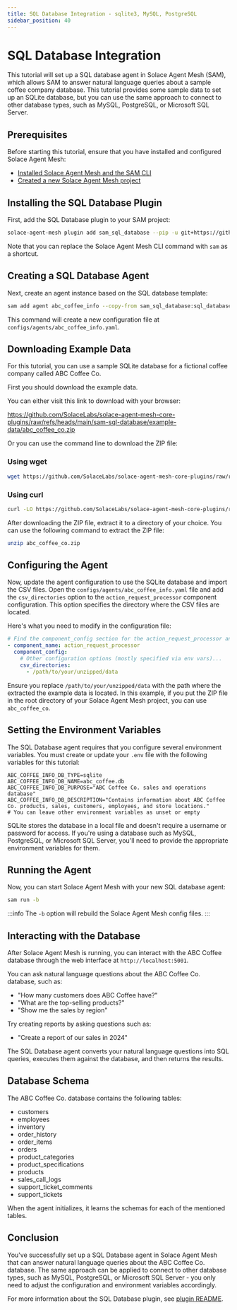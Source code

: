 ```yaml
---
title: SQL Database Integration - sqlite3, MySQL, PostgreSQL
sidebar_position: 40
---
```


# SQL Database Integration

This tutorial will set up a SQL database agent in Solace Agent Mesh (SAM), which allows SAM to answer natural language queries about a sample coffee company database. This tutorial provides some sample data to set up an SQLite database, but you can use the same approach to connect to other database types, such as MySQL, PostgreSQL, or Microsoft SQL Server.

## Prerequisites

Before starting this tutorial, ensure that you have installed and configured Solace Agent Mesh:

- [Installed Solace Agent Mesh and the SAM CLI](../getting-started/installation.md)
- [Created a new Solace Agent Mesh project](../getting-started/quick-start.md)

## Installing the SQL Database Plugin

First, add the SQL Database plugin to your SAM project:

```sh
solace-agent-mesh plugin add sam_sql_database --pip -u git+https://github.com/SolaceLabs/solace-agent-mesh-core-plugins#subdirectory=sam-sql-database
```

Note that you can replace the Solace Agent Mesh CLI command with `sam` as a shortcut.

## Creating a SQL Database Agent

Next, create an agent instance based on the SQL database template:

```sh
sam add agent abc_coffee_info --copy-from sam_sql_database:sql_database
```

This command will create a new configuration file at `configs/agents/abc_coffee_info.yaml`.

## Downloading Example Data

For this tutorial, you can use a sample SQLite database for a fictional coffee company called ABC Coffee Co. 

First you should download the example data. 

You can either visit this link to download with your browser:

  https://github.com/SolaceLabs/solace-agent-mesh-core-plugins/raw/refs/heads/main/sam-sql-database/example-data/abc_coffee_co.zip

Or you can use the command line to download the ZIP file:

### Using wget
```sh
wget https://github.com/SolaceLabs/solace-agent-mesh-core-plugins/raw/refs/heads/main/sam-sql-database/example-data/abc_coffee_co.zip
```

### Using curl
```sh
curl -LO https://github.com/SolaceLabs/solace-agent-mesh-core-plugins/raw/refs/heads/main/sam-sql-database/example-data/abc_coffee_co.zip
```

After downloading the ZIP file, extract it to a directory of your choice. You can use the following command to extract the ZIP file:

```sh
unzip abc_coffee_co.zip
```

## Configuring the Agent

Now, update the agent configuration to use the SQLite database and import the CSV files.
Open the `configs/agents/abc_coffee_info.yaml` file and add the `csv_directories` option to the `action_request_processor` component configuration. This option specifies the directory where the CSV files are located.

Here's what you need to modify in the configuration file:

```yaml
# Find the component_config section for the action_request_processor and update these values:
- component_name: action_request_processor
  component_config:
    # Other configuration options (mostly specified via env vars)...
    csv_directories:
      - /path/to/your/unzipped/data
```

Ensure you replace `/path/to/your/unzipped/data` with the path where the extracted the example data is located. In this example, if you put the ZIP file in the root directory of your Solace Agent Mesh project, you can use `abc_coffee_co`.

## Setting the Environment Variables

The SQL Database agent requires that you configure several environment variables. You must create or update your `.env` file with the following variables for this tutorial:

```
ABC_COFFEE_INFO_DB_TYPE=sqlite
ABC_COFFEE_INFO_DB_NAME=abc_coffee.db
ABC_COFFEE_INFO_DB_PURPOSE="ABC Coffee Co. sales and operations database"
ABC_COFFEE_INFO_DB_DESCRIPTION="Contains information about ABC Coffee Co. products, sales, customers, employees, and store locations."
# You can leave other environment variables as unset or empty
```

SQLite stores the database in a local file and doesn't require a username or password for access. If you're using a database such as MySQL, PostgreSQL, or Microsoft SQL Server, you'll need to provide the appropriate environment variables for them.

## Running the Agent

Now, you can start Solace Agent Mesh with your new SQL database agent:

```sh
sam run -b
```
:::info
The `-b` option will rebuild the Solace Agent Mesh config files.
:::

## Interacting with the Database

After Solace Agent Mesh is running, you can interact with the ABC Coffee database through the web interface at `http://localhost:5001`.

You can ask natural language questions about the ABC Coffee Co. database, such as:

- "How many customers does ABC Coffee have?"
- "What are the top-selling products?"
- "Show me the sales by region"

Try creating reports by asking questions such as:

- "Create a report of our sales in 2024"

The SQL Database agent converts your natural language questions into SQL queries, executes them against the database, and then returns the results.

## Database Schema

The ABC Coffee Co. database contains the following tables:

- customers
- employees
- inventory
- order_history
- order_items
- orders
- product_categories
- product_specifications
- products
- sales_call_logs
- support_ticket_comments
- support_tickets

When the agent initializes, it learns the schemas for each of the mentioned tables.

## Conclusion

You've successfully set up a SQL Database agent in Solace Agent Mesh that can answer natural language queries about the ABC Coffee Co. database. The same approach can be applied to connect to other database types, such as MySQL, PostgreSQL, or Microsoft SQL Server - you only need to adjust the configuration and environment variables accordingly.

For more information about the SQL Database plugin, see [plugin README](https://github.com/SolaceLabs/solace-agent-mesh-core-plugins/blob/main/sam-sql-database/README.md).

